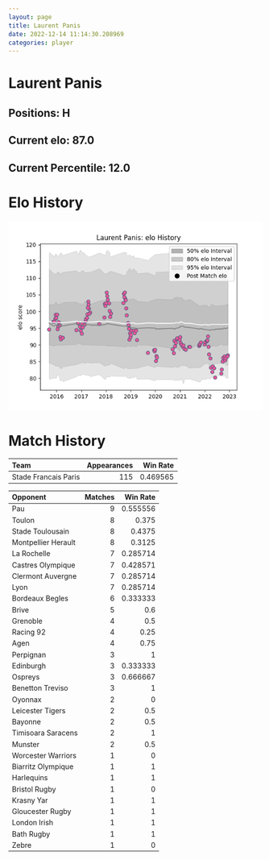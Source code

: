 ```yaml
---  
layout: page  
title: Laurent Panis  
date: 2022-12-14 11:14:30.208969  
categories: player  
---
```

# Laurent Panis

## Positions: H

## Current elo: 87.0

## Current Percentile: 12.0

# Elo History


![elo history](history_LaurentPanis.png)
# Match History


| Team                 |   Appearances |   Win Rate |
|:---------------------|--------------:|-----------:|
| Stade Francais Paris |           115 |   0.469565 |

| Opponent            |   Matches |   Win Rate |
|:--------------------|----------:|-----------:|
| Pau                 |         9 |   0.555556 |
| Toulon              |         8 |   0.375    |
| Stade Toulousain    |         8 |   0.4375   |
| Montpellier Herault |         8 |   0.3125   |
| La Rochelle         |         7 |   0.285714 |
| Castres Olympique   |         7 |   0.428571 |
| Clermont Auvergne   |         7 |   0.285714 |
| Lyon                |         7 |   0.285714 |
| Bordeaux Begles     |         6 |   0.333333 |
| Brive               |         5 |   0.6      |
| Grenoble            |         4 |   0.5      |
| Racing 92           |         4 |   0.25     |
| Agen                |         4 |   0.75     |
| Perpignan           |         3 |   1        |
| Edinburgh           |         3 |   0.333333 |
| Ospreys             |         3 |   0.666667 |
| Benetton Treviso    |         3 |   1        |
| Oyonnax             |         2 |   0        |
| Leicester Tigers    |         2 |   0.5      |
| Bayonne             |         2 |   0.5      |
| Timisoara Saracens  |         2 |   1        |
| Munster             |         2 |   0.5      |
| Worcester Warriors  |         1 |   0        |
| Biarritz Olympique  |         1 |   1        |
| Harlequins          |         1 |   1        |
| Bristol Rugby       |         1 |   0        |
| Krasny Yar          |         1 |   1        |
| Gloucester Rugby    |         1 |   1        |
| London Irish        |         1 |   1        |
| Bath Rugby          |         1 |   1        |
| Zebre               |         1 |   0        |